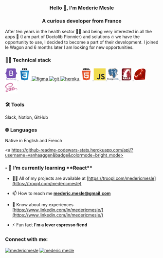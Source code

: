 <h3 align="center">Hello 🖖, I'm Mederic Mesle</h3>
<h3 align="center">A curious developer from France</h3>

<p align="left">
After ten years in the health sector 👨‍⚕️ and being very interested in all the apps 📱 (I am part of Doctolib Pionnier) and solutions 🔥 we have the opportunity to use, I decided to become a part of their development. I joined le Wagon and 6 months later I am looking for new opportunities.
</p>

<h3 align="left">👨‍💻 Technical stack</h3>
<p align="left"> <a href="https://getbootstrap.com" target="_blank" rel="noreferrer"> <img src="https://raw.githubusercontent.com/devicons/devicon/master/icons/bootstrap/bootstrap-plain-wordmark.svg" alt="bootstrap" width="40" height="40"/> </a> <a href="https://www.w3schools.com/css/" target="_blank" rel="noreferrer"> <img src="https://raw.githubusercontent.com/devicons/devicon/master/icons/css3/css3-original-wordmark.svg" alt="css3" width="40" height="40"/> </a> <a href="https://www.figma.com/" target="_blank" rel="noreferrer"> <img src="https://www.vectorlogo.zone/logos/figma/figma-icon.svg" alt="figma" width="40" height="40"/> </a> <a href="https://git-scm.com/" target="_blank" rel="noreferrer"> <img src="https://www.vectorlogo.zone/logos/git-scm/git-scm-icon.svg" alt="git" width="40" height="40"/> </a> <a href="https://heroku.com" target="_blank" rel="noreferrer"> <img src="https://www.vectorlogo.zone/logos/heroku/heroku-icon.svg" alt="heroku" width="40" height="40"/> </a> <a href="https://www.w3.org/html/" target="_blank" rel="noreferrer"> <img src="https://raw.githubusercontent.com/devicons/devicon/master/icons/html5/html5-original-wordmark.svg" alt="html5" width="40" height="40"/> </a> <a href="https://developer.mozilla.org/en-US/docs/Web/JavaScript" target="_blank" rel="noreferrer"> <img src="https://raw.githubusercontent.com/devicons/devicon/master/icons/javascript/javascript-original.svg" alt="javascript" width="40" height="40"/> </a> <a href="https://www.postgresql.org" target="_blank" rel="noreferrer"> <img src="https://raw.githubusercontent.com/devicons/devicon/master/icons/postgresql/postgresql-original-wordmark.svg" alt="postgresql" width="40" height="40"/> </a> <a href="https://rubyonrails.org" target="_blank" rel="noreferrer"> <img src="https://raw.githubusercontent.com/devicons/devicon/master/icons/rails/rails-original-wordmark.svg" alt="rails" width="40" height="40"/> </a> <a href="https://www.ruby-lang.org/en/" target="_blank" rel="noreferrer"> <img src="https://raw.githubusercontent.com/devicons/devicon/master/icons/ruby/ruby-original.svg" alt="ruby" width="40" height="40"/> </a> <a href="https://sass-lang.com" target="_blank" rel="noreferrer"> <img src="https://raw.githubusercontent.com/devicons/devicon/master/icons/sass/sass-original.svg" alt="sass" width="40" height="40"/> </a> </p>

<h3 align="left">🛠 Tools</h3>
Slack, Notion, GitHub

<h3 align="left">🌐 Languages</h3>
Native in English and French


<a https://github-readme-codewars-stats.herokuapp.com/api/?username=vanhaaggen&badge&colormode=bright_mode>


<h3 align="left">- 🌱 I’m currently learning **React**</h3>

- 👨‍💻 All of my projects are available at [https://troopl.com/medericmesle](https://troopl.com/medericmesle)

- 📫 How to reach me **mederic.mesle@gmail.com**

- 📄 Know about my experiences [https://www.linkedin.com/in/medericmesle/](https://www.linkedin.com/in/medericmesle/)

- ⚡ Fun fact **I'm a lever espresso fiend**

<h3 align="left">Connect with me:</h3>
<p align="left">
<a href="https://linkedin.com/in/medericmesle" target="blank"><img align="center" src="https://raw.githubusercontent.com/rahuldkjain/github-profile-readme-generator/master/src/images/icons/Social/linked-in-alt.svg" alt="medericmesle" height="30" width="40" /></a>
<a href="https://www.hackerearth.com/mederic mesle" target="blank"><img align="center" src="https://raw.githubusercontent.com/rahuldkjain/github-profile-readme-generator/master/src/images/icons/Social/hackerearth.svg" alt="mederic mesle" height="30" width="40" /></a>
</p>


